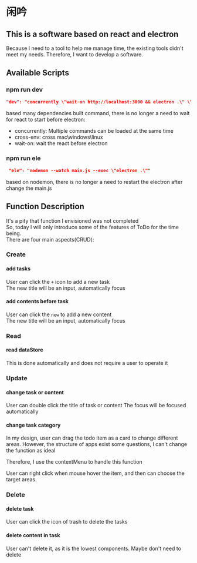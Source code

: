 # 闲吟

## This is a software based on react and electron

Because I need to a tool to help me manage time, the existing tools didn't meet my needs. Therefore, I want to develop a software.

## Available Scripts

### npm run dev

```json
"dev": "concurrently \"wait-on http://localhost:3000 && electron .\" \"cross-env BROWSER=none npm start\""
```

based many dependencies built command, there is no longer a need to wait for react to start before electron:

* concurrently: Multiple commands can be loaded at the same time
* cross-env: cross mac\windows\linux
* wait-on: wait the react before electron

### npm run ele

```json
 "ele": "nodemon --watch main.js --exec \"electron .\""
```

based on nodemon, there is no longer a need to restart the electron after change the main.js

## Function Description

It's a pity that function I envisioned was not completed  
So, today I will only introduce some of the features of ToDo for the time being.  
There are four main aspects(CRUD):

### Create

#### add tasks

User can click the `+` icon to add a new task  
The new title will be an input, automatically focus

#### add contents before task

User can click the `new` to add a new content  
The new title will be an input, automatically focus

### Read

#### read dataStore

This is done automatically and does not require a user to operate it

### Update

#### change task or content

User can double click the title of task or content
The focus will be focused automatically

#### change task category

In my design, user can drag the todo item as a card to change different areas. However, the structure of apps exist some questions, I can't change the function as ideal

Therefore, I use the contextMenu to handle this function

User can right click when mouse hover the item, and then can choose the target areas.

### Delete

#### delete task

User can click the icon of trash to delete the tasks

#### delete content in task

User can't delete it, as it is the lowest components. Maybe don't need to delete
